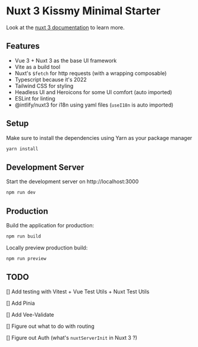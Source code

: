 # Nuxt 3 Kissmy Minimal Starter

Look at the [nuxt 3 documentation](https://v3.nuxtjs.org) to learn more.

## Features

- Vue 3 + Nuxt 3 as the base UI framework
- Vite as a build tool
- Nuxt's `$fetch` for http requests (with a wrapping composable)
- Typescript because it's 2022
- Tailwind CSS for styling
- Headless UI and Heroicons for some UI comfort (auto imported)
- ESLint for linting
- @intlify/nuxt3 for i18n using yaml files (`useI18n` is auto imported)


## Setup

Make sure to install the dependencies using Yarn as your package manager

```bash
yarn install
```

## Development Server

Start the development server on http://localhost:3000

```bash
npm run dev
```

## Production

Build the application for production:

```bash
npm run build
```

Locally preview production build:

```bash
npm run preview
```

## TODO
[] Add testing with Vitest + Vue Test Utils + Nuxt Test Utils

[] Add Pinia

[] Add Vee-Validate

[] Figure out what to do with routing

[] Figure out Auth (what's `nuxtServerInit` in Nuxt 3 ?)
